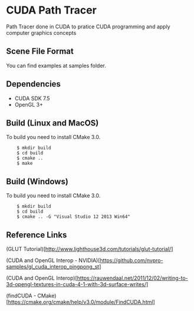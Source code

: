 # CUDA Path Tracer

Path Tracer done in CUDA to pratice CUDA programming and apply computer graphics concepts

## Scene File Format

You can find examples at samples folder.

## Dependencies

* CUDA SDK 7.5
* OpenGL 3+

## Build (Linux and MacOS)

To build you need to install CMake 3.0.

```
    $ mkdir build
    $ cd build
    $ cmake ..
    $ make
```

## Build (Windows)

To build you need to install CMake 3.0.

```
    $ mkdir build
    $ cd build
    $ cmake .. -G "Visual Studio 12 2013 Win64"
```

## Reference Links

(GLUT Tutorial)[http://www.lighthouse3d.com/tutorials/glut-tutorial/]

(CUDA and OpenGL Interop - NVIDIA)[https://github.com/nvpro-samples/gl_cuda_interop_pingpong_st]

(CUDA and OpenGL Interop)[https://rauwendaal.net/2011/12/02/writing-to-3d-opengl-textures-in-cuda-4-1-with-3d-surface-writes/]

(findCUDA - CMake)[https://cmake.org/cmake/help/v3.0/module/FindCUDA.html]
